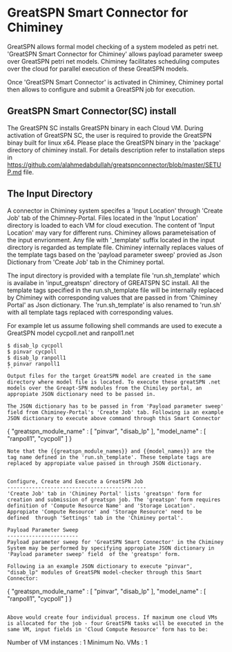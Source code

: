 GreatSPN Smart Connector for Chiminey
=====================================
GreatSPN allows formal model checking of a system modeled as petri net.  'GreatSPN Smart Connector for Chiminey' allows payload parameter sweep over GreatSPN petri net models. Chiminey facilitates scheduling computes over the cloud for parallel execution of these GreatSPN models.

Once 'GreatSPN Smart Connector' is activated in Chiminey, Chiminey portal then allows to configure and submit a GreatSPN job for execution.

GreatSPN Smart Connector(SC) install
-------------------------------------
The GreatSPN SC installs GreatSPN binary in each Cloud VM. During activation of GreatSPN SC, the user is required to provide the GreatSPN binay built for linux x64. Please place the GreatSPN binary in the 'package' directory of chiminey install. For details description refer to installation steps in https://github.com/alahmedabdullah/greatspnconnector/blob/master/SETUP.md file.

The Input Directory
-------------------
A connector in Chiminey system specifes a 'Input Location' through 'Create Job' tab of the Chimney-Portal. Files located in the 'Input Location' directory is loaded to each VM for cloud execution. The content of 'Input Location' may vary for different runs. Chiminey allows parameteisation of the input envrionment. Any file with '_template' suffix located in the input directory is regarded as template file. Chiminey internally replaces values of the template tags based on the 'payload parameter sweep' provied as Json Dictionary from 'Create Job' tab in the Chiminey portal.

The input directory is provided with a template file 'run.sh_template' which is availabe in 'input_greatspn' directory of GREATSPN SC install. All the template tags specified in  the run.sh_template file will be internally replaced by Chiminey with corresponding values that are passed in from 'Chiminey Portal' as Json dictionary. The 'run.sh_template' is  also renamed to 'run.sh' with all template tags replaced with corresponding values.

For example let us assume following shell commands are used to execute a GreatSPN model cycpoll.net and ranpoll1.net

```
$ disab_lp cycpoll
$ pinvar cycpoll
$ disab_lp ranpoll1
$ pinvar ranpoll1
``
Output files for the target GreatSPN model are created in the same directory where model file is located. To execute these greatSPN .net models over the Greapt-SPN modules from the Chimiley portal, an appropiate JSON dictionary need to be passed in. 

The JSON dictionary has to be passed in from 'Payload parameter sweep' field from Chiminey-Portal's 'Create Job' tab. Following ia an example JSON dictionary to execute above command through this Smart Connector 

```
{ "greatspn_module_name" :  [ "pinvar", "disab_lp" ], "model_name" :  [ "ranpoll1", "cycpoll" ] }

```
Note that the {{greatspn_module_names}} and {{model_names}} are the tag name defined in the 'run.sh_template'. These template tags are replaced by appropiate value passed in through JSON dictionary.


Configure, Create and Execute a GreatSPN Job
---------------------------------------------
'Create Job' tab in 'Chiminey Portal' lists 'greatspn' form for creation and submission of greatspn job. The 'greatspn' form requires definition of 'Compute Resource Name' and 'Storage Location'. Appropiate 'Compute Resource' and 'Storage Resource' need to be defined  through 'Settings' tab in the 'Chiminey portal'.

Payload Parameter Sweep
-----------------------
Payload parameter sweep for 'GreatSPN Smart Connector' in the Chiminey System may be performed by specifying appropiate JSON dictionary in 'Payload parameter sweep' field  of the 'greatspn' form. 

Following ia an example JSON dictionary to execute "pinvar", "disab_lp" modules of GreatSPN model-checker through this Smart Connector:
```
{ "greatspn_module_name" :  [ "pinvar", "disab_lp" ], "model_name" :  [ "ranpoll1", "cycpoll" ] }
```

Above would create four individual process. If maximum one cloud VMs  is allocated for the job - four GreatSPN tasks will be executed in the same VM, input fields in 'Cloud Compute Resource' form has to be:

```
Number of VM instances : 1
Minimum No. VMs : 1
```

